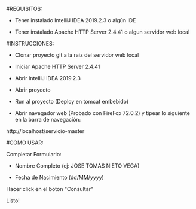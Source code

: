 #REQUISITOS:

- Tener instalado IntelliJ IDEA 2019.2.3 o algún IDE

- Tener instalado Apache HTTP Server 2.4.41 o algun servidor web local

#INSTRUCCIONES:

- Clonar proyecto git a la raiz del servidor web local

- Iniciar Apache HTTP Server 2.4.41
 
 - Abrir IntelliJ IDEA 2019.2.3
 
 - Abrir proyecto

- Run al proyecto (Deploy en tomcat embebido)

- Abrir navegador web (Probado con FireFox 72.0.2) y tipear lo siguiente en la barra de navegación:

http://localhost/servicio-master

#COMO USAR:

Completar Formulario:

- Nombre Completo (ej: JOSE TOMAS NIETO VEGA)

- Fecha de Nacimiento (dd/MM/yyyy)

Hacer click en el boton "Consultar"

Listo!



